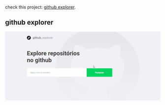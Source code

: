 check this project: [github explorer](https://github.com/facebook/create-react-app).

## github explorer

![github explorer](github-explorer.gif)

